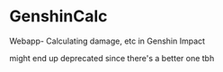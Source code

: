 # GenshinCalc
 Webapp- Calculating damage, etc in Genshin Impact

 might end up deprecated since there's a better one tbh
